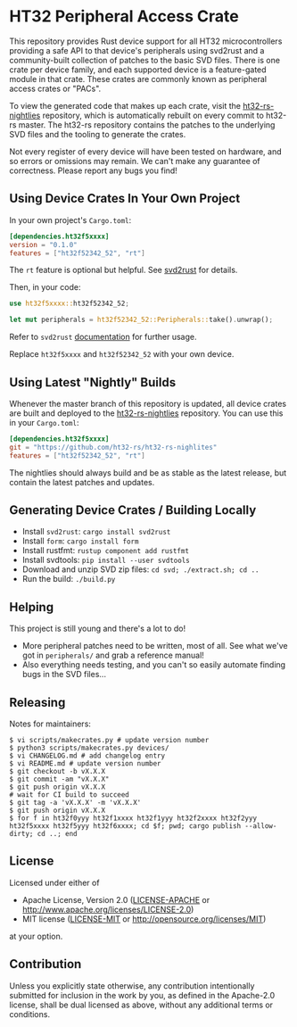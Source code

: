 # HT32 Peripheral Access Crate
This repository provides Rust device support for all HT32 microcontrollers providing a safe API to that device's
peripherals using svd2rust and a community-built collection of patches to the basic SVD files. There is one crate per
device family, and each supported device is a feature-gated module in that crate. These crates are commonly known as
peripheral access crates or "PACs".

To view the generated code that makes up each crate, visit the
[ht32-rs-nightlies](https://github.com/ht32-rs/ht32-rs-nighlites) repository, which is automatically
rebuilt on every commit to ht32-rs master. The ht32-rs repository contains the patches to the underlying SVD files and
the tooling to generate the crates.

Not every register of every device will have been tested on hardware, and so errors
or omissions may remain. We can't make any guarantee of correctness. Please report any bugs you find!

## Using Device Crates In Your Own Project

In your own project's `Cargo.toml`:
```toml
[dependencies.ht32f5xxxx]
version = "0.1.0"
features = ["ht32f52342_52", "rt"]
```

The `rt` feature is optional but helpful. See
[svd2rust](https://docs.rs/svd2rust/latest/svd2rust/#the-rt-feature) for
details.

Then, in your code:

```rust
use ht32f5xxxx::ht32f52342_52;

let mut peripherals = ht32f52342_52::Peripherals::take().unwrap();
```

Refer to `svd2rust` [documentation](https://docs.rs/svd2rust) for further usage.

Replace `ht32f5xxxx` and `ht32f52342_52` with your own device.

## Using Latest "Nightly" Builds

Whenever the master branch of this repository is updated, all device crates are
built and deployed to the
[ht32-rs-nightlies](https://github.com/ht32-rs/ht32-rs-nighlites)
repository. You can use this in your `Cargo.toml`:

```toml
[dependencies.ht32f5xxxx]
git = "https://github.com/ht32-rs/ht32-rs-nighlites"
features = ["ht32f52342_52", "rt"]
```

The nightlies should always build and be as stable as the latest release, but
contain the latest patches and updates.


## Generating Device Crates / Building Locally

* Install `svd2rust`: `cargo install svd2rust`
* Install `form`: `cargo install form`
* Install rustfmt: `rustup component add rustfmt`
* Install svdtools: `pip install --user svdtools`
* Download and unzip SVD zip files: `cd svd; ./extract.sh; cd ..`
* Run the build: `./build.py`

## Helping

This project is still young and there's a lot to do!

* More peripheral patches need to be written, most of all. See what we've got
  in `peripherals/` and grab a reference manual!
* Also everything needs testing, and you can't so easily automate finding bugs
  in the SVD files...

## Releasing

Notes for maintainers:

```
$ vi scripts/makecrates.py # update version number
$ python3 scripts/makecrates.py devices/
$ vi CHANGELOG.md # add changelog entry
$ vi README.md # update version number
$ git checkout -b vX.X.X
$ git commit -am "vX.X.X"
$ git push origin vX.X.X
# wait for CI build to succeed
$ git tag -a 'vX.X.X' -m 'vX.X.X'
$ git push origin vX.X.X
$ for f in ht32f0yyy ht32f1xxxx ht32f1yyy ht32f2xxxx ht32f2yyy ht32f5xxxx ht32f5yyy ht32f6xxxx; cd $f; pwd; cargo publish --allow-dirty; cd ..; end
```
## License

Licensed under either of

- Apache License, Version 2.0 ([LICENSE-APACHE](LICENSE-APACHE) or http://www.apache.org/licenses/LICENSE-2.0)
- MIT license ([LICENSE-MIT](LICENSE-MIT) or http://opensource.org/licenses/MIT)

at your option.

## Contribution

Unless you explicitly state otherwise, any contribution intentionally submitted
for inclusion in the work by you, as defined in the Apache-2.0 license, shall be
dual licensed as above, without any additional terms or conditions.
